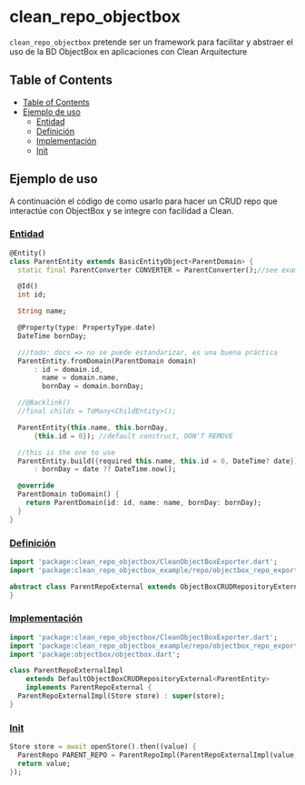 # clean_repo_objectbox

`clean_repo_objectbox` pretende ser un framework para facilitar y abstraer el uso de la BD ObjectBox en aplicaciones con Clean Arquitecture

## Table of Contents
  - [Table of Contents](#table-of-contents)
  - [Ejemplo de uso](#Ejemplo-de-uso)
    - [Entidad](#Entidad)
    - [Definición](#Definición)
    - [Implementación](#Implementación)
    - [Init](#Init)

## Ejemplo de uso
A continuación el código de como usarlo para hacer un CRUD repo que interactúe con ObjectBox y se integre con facilidad a Clean.


### [Entidad](https://github.com/JesusHdezWaterloo/clean_repo_objectbox/blob/master/example/lib/repo/entities/Entities.dart)
```dart
@Entity() 
class ParentEntity extends BasicEntityObject<ParentDomain> {
  static final ParentConverter CONVERTER = ParentConverter();//see example for details

  @Id()
  int id;

  String name;

  @Property(type: PropertyType.date)
  DateTime bornDay;

  ///todo: docs => no se puede estandarizar, es una buena práctica
  ParentEntity.fromDomain(ParentDomain domain)
      : id = domain.id,
        name = domain.name,
        bornDay = domain.bornDay;

  //@Backlink()
  //final childs = ToMany<ChildEntity>();

  ParentEntity(this.name, this.bornDay,
      {this.id = 0}); //default construct, DON'T REMOVE

  //this is the one to use
  ParentEntity.build({required this.name, this.id = 0, DateTime? date})
      : bornDay = date ?? DateTime.now();

  @override
  ParentDomain toDomain() {
    return ParentDomain(id: id, name: name, bornDay: bornDay);
  }
}
```

### [Definición](https://github.com/JesusHdezWaterloo/clean_repo_objectbox/blob/master/example/lib/repo/repo_external/ParentRepoExternal.dart)
```dart
import 'package:clean_repo_objectbox/CleanObjectBoxExporter.dart';
import 'package:clean_repo_objectbox_example/repo/objectbox_repo_exporter.dart';

abstract class ParentRepoExternal extends ObjectBoxCRUDRepositoryExternal<ParentEntity> {
}
```

### [Implementación](https://github.com/JesusHdezWaterloo/clean_repo_objectbox/blob/master/example/lib/repo/repo_external_impl/ParentRepoExternalImpl.dart)
```dart
import 'package:clean_repo_objectbox/CleanObjectBoxExporter.dart';
import 'package:clean_repo_objectbox_example/repo/objectbox_repo_exporter.dart';
import 'package:objectbox/objectbox.dart';

class ParentRepoExternalImpl
    extends DefaultObjectBoxCRUDRepositoryExternal<ParentEntity>
    implements ParentRepoExternal {
  ParentRepoExternalImpl(Store store) : super(store);
}

```

### [Init]()
```dart
Store store = await openStore().then((value) {
  ParentRepo PARENT_REPO = ParentRepoImpl(ParentRepoExternalImpl(value));
  return value;
});
```
